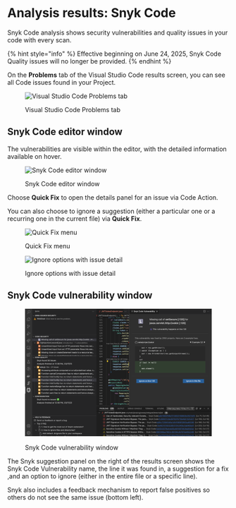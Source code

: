 # Analysis results: Snyk Code

Snyk Code analysis shows security vulnerabilities and quality issues in your code with every scan.

{% hint style="info" %}
Effective beginning on June 24, 2025, Snyk Code Quality issues will no longer be provided.
{% endhint %}

On the **Problems** tab of the Visual Studio Code results screen, you can see all Code issues found in your Project.

<figure><img src="../../../../.gitbook/assets/Screenshot 2023-03-17 at 13.41.55.png" alt="Visual Studio Code Problems tab"><figcaption><p>Visual Studio Code Problems tab</p></figcaption></figure>

## Snyk Code editor window

The vulnerabilities are visible within the editor, with the detailed information available on hover.

<figure><img src="../../../../.gitbook/assets/Screenshot 2023-03-17 at 12.31.45.png" alt="Snyk Code editor window"><figcaption><p>Snyk Code editor window</p></figcaption></figure>

Choose **Quick Fix** to open the details panel for an issue via Code Action.

You can also choose to ignore a suggestion (either a particular one or a recurring one in the current file) via **Quick Fix**.

<figure><img src="../../../../.gitbook/assets/Screenshot 2023-03-17 at 16.34.21.png" alt="Quick Fix menu"><figcaption><p>Quick Fix menu</p></figcaption></figure>

<figure><img src="../../../../.gitbook/assets/Screenshot 2023-03-17 at 12.32.22.png" alt="Ignore options with issue detail"><figcaption><p>Ignore options with issue detail</p></figcaption></figure>

## Snyk Code vulnerability window

<figure><img src="../../../../.gitbook/assets/Screenshot 2023-03-17 at 12.25.28 (1) (1).png" alt="Snuk Code vulnerability window"><figcaption><p>Snyk Code vulnerability window</p></figcaption></figure>

The Snyk suggestion panel on the right of the results screen shows the Snyk Code Vulnerability name, the line it was found in, a suggestion for a fix ,and an option to ignore (either in the entire file or a specific line).

Snyk also includes a feedback mechanism to report false positives so others do not see the same issue (bottom left).
